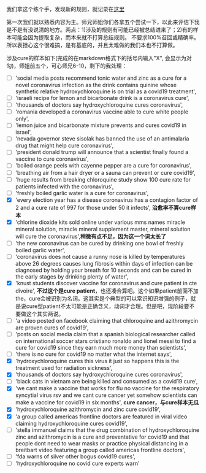 我们拿这个练个手，发现新的规则，就记录在[这里](https://github.com/msg-bq/Fake-news/blob/main/Translate_NL_to_LF/Pseudo_Specification.md)

第一次我们就以熟悉内容为主。师兄师姐你们各拿五个尝试一下，以此来评估下我是不是有没说清的地方。两点：1)涉及的规则有可能已经被总结进来了；2)有的样本可能会因为提取复杂，而本来就不打算总结规则。
不要求100%召回或精确率。所以表担心这个很难搞，是有基底的，并且太难做的我们本也不打算做。

涉及cure的样本如下(完成的在markdown格式下的括号内输入"X", 会显示为对勾)，师姐前五个，可心师兄6-10，剩下的我处理：

- [ ] 'social media posts recommend tonic water and zinc as a cure for a novel coronavirus infection as the drink contains quinine whose synthetic relative hydroxychloroquine is on trial as a covid19 treatment',
- [ ] 'israeli recipe for lemon and bicarbonate drink is a coronavirus cure',
- [ ] 'thousands of doctors say hydroxychloroquine cures coronavirus',
- [ ] 'romania developed a coronavirus vaccine able to cure white people only',
- [ ] 'lemon juice and bicarbonate mixture prevents and cures covid19 in israel',
- [ ] 'nevada governor steve sisolak has banned the use of an antimalaria drug that might help cure coronavirus',
- [ ] 'president donald trump will announce that a scientist finally found a vaccine to cure coronavirus',
- [ ] 'boiled orange peels with cayenne pepper are a cure for coronavirus',
- [ ] 'breathing air from a hair dryer or a sauna can prevent or cure covid19',
- [ ] 'huge results from breaking chloroquine study show 100 cure rate for patients infected with the coronavirus',
- [ ] 'freshly boiled garlic water is a cure for coronavirus',
- [X] 'every election year has a disease coronavirus has a contagion factor of 2 and a cure rate of 997 for those under 50 it infects', **治愈率不算cure样本**
- [X] 'chlorine dioxide kits sold online under various mms names miracle mineral solution, miracle mineral supplement master, mineral solution will cure the coronavirus',**稍微有点不足，因为这一个词太长了**
- [ ] 'the new coronavirus can be cured by drinking one bowl of freshly boiled garlic water',
- [ ] 'coronavirus does not cause a runny nose is killed by temperatures above 26 degrees causes lung fibrosis within days of infection can be diagnosed by holding your breath for 10 seconds and can be cured in the early stages by drinking plenty of water',
- [X] 'knust students discover vaccine for coronavirus and cure patient in cte divoire', **不过这个是cure patient**，也还凑合算吧。这个如果patient前面不加the，cure会被识别为名词。这其实是个典型的可以常识知识增强的例子，就是说cure型patient不太可能是正确含义，动词才合理。但是吧，现阶段要不要做这个其实两说。
- [ ] 'a video posted on facebook claiming that chloroquine and azithromycin are proven cures of covid19',
- [ ] 'posts on social media claim that a spanish biological researcher called on international soccer stars cristiano ronaldo and lionel messi to find a cure for covid19 since they earn much more money than scientists',
- [ ] 'there is no cure for covid19 no matter what the internet says',
- [X] 'hydroxychloroquine cures this virus it just so happens this is the treatment used for radiation sickness',
- [X] 'thousands of doctors say hydroxychloroquine cures coronavirus',
- [ ] 'black cats in vietnam are being killed and consumed as a covid19 cure',
- [X] 'we cant make a vaccine that works for flu no vaccine for the respiratory syncytial virus rsv and we cant cure cancer yet somehow scientists can make a vaccine for covid19 in six months', **cure cancer，与cure样本无瓜**
- [X] 'hydroxychloroquine azithromycin and zinc cure covid19',
- [X] 'a group called americas frontline doctors are featured in viral video claiming hydroxychloroquine cures covid19',
- [ ] 'stella immanuel claims that the drug combination of hydroxychloroquine zinc and azithromycin is a cure and preventative for covid19 and that people dont need to wear masks or practice physical distancing in a breitbart video featuring a group called americas frontline doctors',
- [ ] 'fda warns of silver other bogus covid19 cures',
- [ ] 'hydroxychloroquine no covid cure experts warn'
